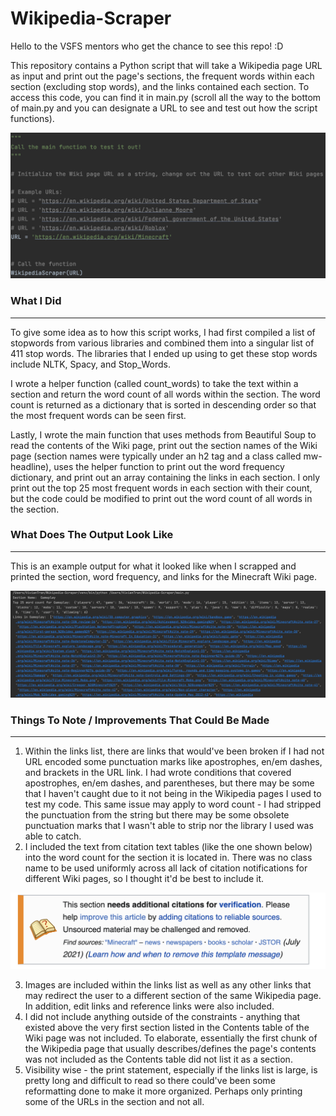 # Wikipedia-Scraper

Hello to the VSFS mentors who get the chance to see this repo! :D

This repository contains a Python script that will take a Wikipedia page URL as input and print out the page's sections, the frequent words within each section (excluding stop words), and the links contained each section. To access this code, you can find it in main.py (scroll all the way to the bottom of main.py and you can designate a URL to see  and test out how the script functions).

![Test the Code](images/test_it_out.png)


### What I Did

---

To give some idea as to how this script works, I had first compiled a list of stopwords from various libraries and combined them into a singular list of 411 stop words. The libraries that I ended up using to get these stop words include NLTK, Spacy, and Stop_Words.

I wrote a helper function (called count_words) to take the text within a section and return the word count of all words within the section. The word count is returned as a dictionary that is sorted in descending order so that the most frequent words can be seen first.

Lastly, I wrote the main function that uses methods from Beautiful Soup to read the contents of the Wiki page, print out the section names of the Wiki page (section names were typically under an h2 tag and a class called mw-headline), uses the helper function to print out the word frequency dictionary, and print out an array containing the links in each section. I only print out the top 25 most frequent words in each section with their count, but the code could be modified to print out the word count of all words in the section.


### What Does The Output Look Like

---
This is an example output for what it looked like when I scrapped and printed the section, word frequency, and links for the Minecraft Wiki page.


![Output](images/output_image.png)


### Things To Note / Improvements That Could Be Made

---

1. Within the links list, there are links that would've been broken if I had not URL encoded some punctuation marks like apostrophes, en/em dashes, and brackets in the URL link. I had wrote conditions that covered apostrophes, en/em dashes, and parentheses, but there may be some that I haven't caught due to it not being in the Wikipedia pages I used to test my code. This same issue may apply to word count - I had stripped the punctuation from the string but there may be some obsolete punctuation marks that I wasn't able to strip nor the library I used was able to catch.
2. I included the text from citation text tables (like the one shown below) into the word count for the section it is located in. There was no class name to be used uniformly across all lack of citation notifications for different Wiki pages, so I thought it'd be best to include it.

![Output](images/needs_citation.png)

3. Images are included within the links list as well as any other links that may redirect the user to a different section of the same Wikipedia page. In addition, edit links and reference links were also included.
4. I did not include anything outside of the constraints - anything that existed above the very first section listed in the Contents table of the Wiki page was not included. To elaborate, essentially the first chunk of the Wikipedia page that usually describes/defines the page's contents was not included as the Contents table did not list it as a section.
5. Visibility wise - the print statement, especially if the links list is large, is pretty long and difficult to read so there could've been some reformatting done to make it more organized. Perhaps only printing some of the URLs in the section and not all.
